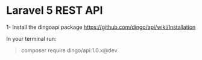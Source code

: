 # Laravel 5 REST API

1- Install the dingoapi package
https://github.com/dingo/api/wiki/Installation

In your terminal run:

> composer require dingo/api:1.0.x@dev





